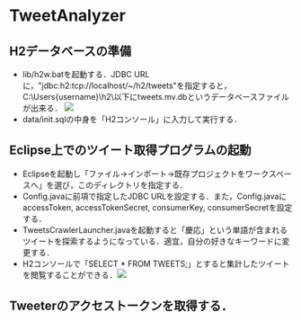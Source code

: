 TweetAnalyzer
=============
## H2データベースの準備
- lib/h2w.batを起動する．JDBC URLに，"jdbc:h2:tcp://localhost/~/h2/tweets"を指定すると，C:\Users\{username}\h2\以下にtweets.mv.dbというデータベースファイルが出来る．
![](http://i.gyazo.com/2a4a40c7188d7d3421ba84a9bb5e4cbf.png)
- data/init.sqlの中身を「H2コンソール」に入力して実行する．

## Eclipse上でのツイート取得プログラムの起動
- Eclipseを起動し「ファイル→インポート→既存プロジェクトをワークスペースへ」を選び，このディレクトリを指定する．
- Config.javaに前項で指定したJDBC URLを設定する．また，Config.javaにaccessToken, accessTokenSecret, consumerKey, consumerSecretを設定する．
- TweetsCrawlerLauncher.javaを起動すると「慶応」という単語が含まれるツイートを探索するようになっている．適宜，自分の好きなキーワードに変更する．
- H2コンソールで「SELECT * FROM TWEETS;」とすると集計したツイートを閲覧することができる．![](http://i.gyazo.com/77eb34d367f2c7965edcb6262eb630fe.png)

## Tweeterのアクセストークンを取得する．
